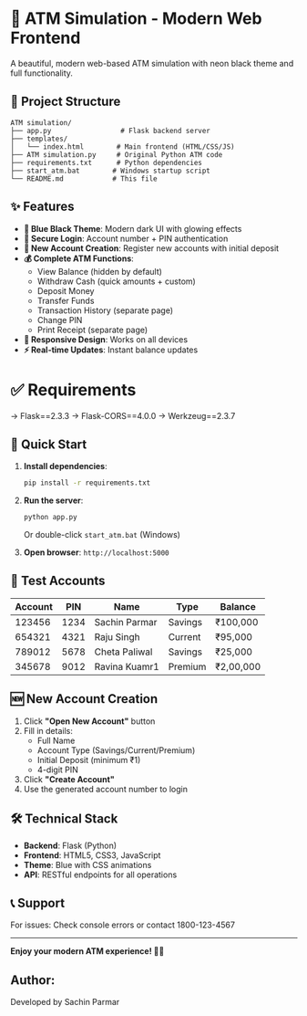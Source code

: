 # 🏦 ATM Simulation - Modern Web Frontend

A beautiful, modern web-based ATM simulation with neon black theme and full functionality.

## 📁 Project Structure

```
ATM simulation/
├── app.py                 # Flask backend server
├── templates/
│   └── index.html        # Main frontend (HTML/CSS/JS)
├── ATM simulation.py     # Original Python ATM code
├── requirements.txt      # Python dependencies
├── start_atm.bat        # Windows startup script
└── README.md            # This file
```

## ✨ Features

- **🎨 Blue Black Theme**: Modern dark UI with glowing effects
- **🔐 Secure Login**: Account number + PIN authentication
- **📝 New Account Creation**: Register new accounts with initial deposit
- **💰 Complete ATM Functions**:
  - View Balance (hidden by default)
  - Withdraw Cash (quick amounts + custom)
  - Deposit Money
  - Transfer Funds
  - Transaction History (separate page)
  - Change PIN
  - Print Receipt (separate page)
- **📱 Responsive Design**: Works on all devices
- **⚡ Real-time Updates**: Instant balance updates

# ✅ Requirements

->  Flask==2.3.3
->  Flask-CORS==4.0.0
->  Werkzeug==2.3.7 

## 🚀 Quick Start

1. **Install dependencies**:
   ```bash
   pip install -r requirements.txt
   ```

2. **Run the server**:
   ```bash
   python app.py
   ```
   Or double-click `start_atm.bat` (Windows)

3. **Open browser**: `http://localhost:5000`

## 👤 Test Accounts

| Account | PIN | Name | Type | Balance |
|---------|-----|------|------|---------|
| 123456 | 1234 | Sachin Parmar | Savings | ₹100,000 |
| 654321 | 4321 | Raju Singh|  Current | ₹95,000 |
| 789012 | 5678 | Cheta Paliwal| Savings | ₹25,000 |
| 345678 | 9012 | Ravina Kuamr1| Premium | ₹2,00,000 |

## 🆕 New Account Creation

1. Click **"Open New Account"** button
2. Fill in details:
   - Full Name
   - Account Type (Savings/Current/Premium)
   - Initial Deposit (minimum ₹1)
   - 4-digit PIN
3. Click **"Create Account"**
4. Use the generated account number to login

## 🛠️ Technical Stack

- **Backend**: Flask (Python)
- **Frontend**: HTML5, CSS3, JavaScript
- **Theme**: Blue with CSS animations
- **API**: RESTful endpoints for all operations

## 📞 Support

For issues: Check console errors or contact 1800-123-4567

---

**Enjoy your modern ATM experience! 🏦✨** 


Author:
----
Developed by Sachin Parmar
